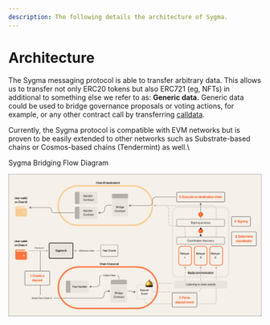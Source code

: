 ```yaml
---
description: The following details the architecture of Sygma.
---
```


# Architecture

The Sygma messaging protocol is able to transfer arbitrary data. This allows us to transfer not only ERC20 tokens but also ERC721 (eg, NFTs) in additional to something else we refer to as: **Generic data.** Generic data could be used to bridge governance proposals or voting actions, for example, or any other contract call by transferring [calldata](https://ethereum.stackexchange.com/questions/52989/what-is-calldata).

Currently, the Sygma protocol is compatible with EVM networks but is proven to be easily extended to other networks such as Substrate-based chains or Cosmos-based chains (Tendermint) as well.\


Sygma Bridging Flow Diagram&#x20;

![](<../../static/assets/Bridging Diagram.png>)
